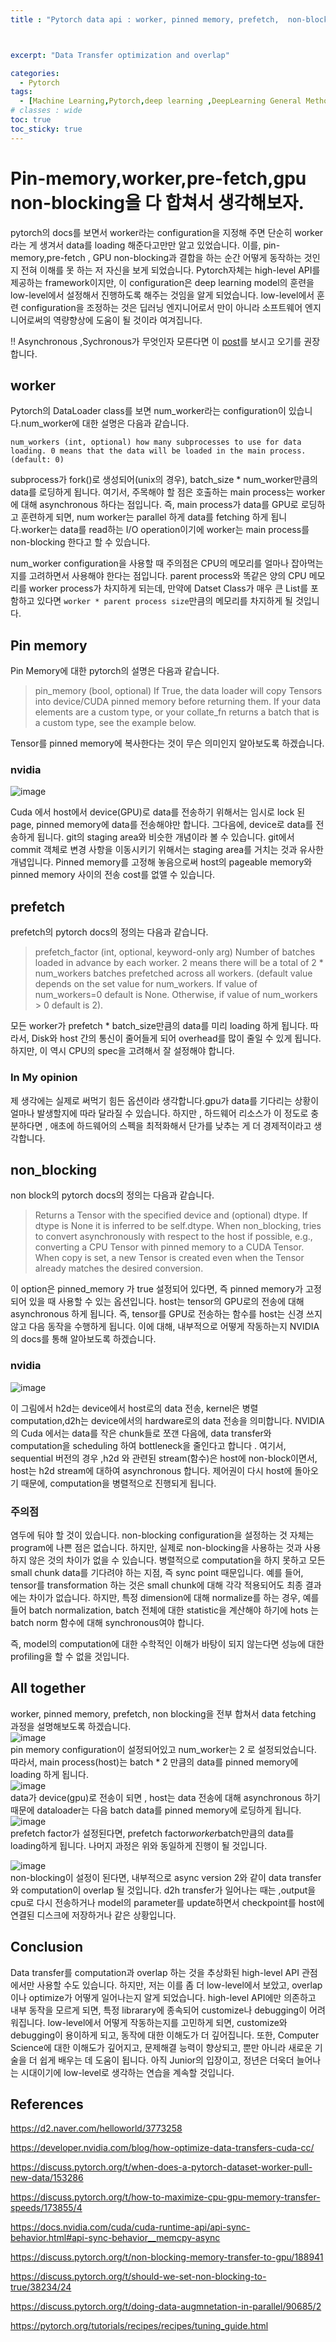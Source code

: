 ```yaml
---
title : "Pytorch data api : worker, pinned memory, prefetch,  non-blocking?? 이 것들이 다 설정되면 어떻게 작동할까요?"



excerpt: "Data Transfer optimization and overlap"

categories:
  - Pytorch
tags:
  - [Machine Learning,Pytorch,deep learning ,DeepLearning General Method]
# classes : wide
toc: true
toc_sticky: true
---
```

# Pin-memory,worker,pre-fetch,gpu non-blocking을 다 합쳐서 생각해보자. 
pytorch의 docs를 보면서 worker라는 configuration을 지정해 주면 단순히 worker라는 게 생겨서 data를 loading 해준다고만만 알고 있었습니다. 이를, pin-memory,pre-fetch , GPU non-blocking과 결합을 하는 순간 어떻게 동작하는 것인지 전혀 이해를 못 하는 저 자신을 보게 되었습니다. Pytorch자체는 high-level API를 제공하는 framework이지만, 이 configuration은 deep learning model의 훈련을 low-level에서 설정해서 진행하도록 해주는 것임을 알게 되었습니다. low-level에서 훈련 configuration을 조정하는 것은 딥러닝 엔지니어로서 만이  아니라 소프트웨어 엔지니어로써의 역량향상에 도움이 될 것이라 여겨집니다.  

!! Asynchronous ,Sychronous가 무엇인자 모른다면 이 [post](https://woongjoonchoi.github.io/development/Sync-vs-Async-Block-vs-Nonblock/)를 보시고 오기를 권장합니다. 
## worker
Pytorch의 DataLoader class를 보면 num_worker라는 configuration이 있습니다.num_worker에 대한 설명은 다음과 같습니다.
```
num_workers (int, optional) how many subprocesses to use for data loading. 0 means that the data will be loaded in the main process. (default: 0)
```

subprocess가 fork()로 생성되어(unix의 경우), batch_size * num_worker만큼의 data를 로딩하게 됩니다. 여기서, 주목해야 할 점은 호출하는 main process는 worker에 대해 asynchronous 하다는 점입니다. 즉, main process가 data를 GPU로 로딩하고 훈련하게 되면, num worker는 parallel 하게 data를 fetching 하게 됩니다.worker는 data를 read하는 I/O operation이기에 worker는 main process를 non-blocking 한다고 할 수 있습니다.

num_worker configuration을 사용할 때 주의점은 CPU의 메모리를 얼마나 잡아먹는지를 고려하면서 사용해야 한다는 점입니다. parent process와 똑같은 양의 CPU 메모리를 worker process가 차지하게 되는데, 만약에 Datset Class가 매우 큰 List를 포함하고 있다면 `worker * parent process size`만큼의 메모리를 차지하게 될 것입니다. 

## Pin memory

Pin Memory에 대한 pytorch의 설명은 다음과 같습니다.
>pin_memory (bool, optional) If True, the data loader will copy Tensors into device/CUDA pinned memory before returning them. If your data elements are a custom type, or your collate_fn returns a batch that is a custom type, see the example below.

Tensor를 pinned memory에 복사한다는 것이 무슨 의미인지 알아보도록 하겠습니다. 

### nvidia

![image](https://onedrive.live.com/embed?resid=7E81BBCD99889380%217834&authkey=%21ALlP7XyB6BzlyAo&width=717&height=379)

Cuda 에서 host에서 device(GPU)로 data를 전송하기 위해서는 임시로 lock 된 page, pinned memory에 data를 전송해야만 합니다. 그다음에, device로 data를 전송하게 됩니다. git의 staging area와 비슷한 개념이라 볼 수 있습니다. git에서 commit 객체로 변경 사항을 이동시키기 위해서는 staging area를 거치는 것과 유사한 개념입니다.
Pinned memory를 고정해 놓음으로써 host의 pageable memory와 pinned memory 사이의 전송 cost를 없앨 수 있습니다.  

## prefetch
prefetch의 pytorch docs의 정의는 다음과 같습니다.  

>prefetch_factor (int, optional, keyword-only arg) Number of batches loaded in advance by each worker. 2 means there will be a total of 2 * num_workers batches prefetched across all workers. (default value depends on the set value for num_workers. If value of num_workers=0 default is None. Otherwise, if value of num_workers > 0 default is 2).  

모든 worker가 prefetch * batch_size만큼의 data를 미리 loading 하게 됩니다. 따라서, Disk와 host 간의 통신이 줄어들게 되어 overhead를 많이 줄일 수 있게 됩니다. 하지만, 이 역시 CPU의 spec을 고려해서 잘 설정해야 합니다.  
### In My opinion
제 생각에는 실제로 써먹기 힘든 옵션이라 생각합니다.gpu가 data를 기다리는 상황이 얼마나 발생할지에 따라 달라질 수 있습니다. 하지만 ,  하드웨어 리소스가 이 정도로 충분하다면 , 애초에 하드웨어의 스펙을 최적화해서 단가를 낮추는 게 더 경제적이라고 생각합니다. 

## non_blocking
non block의 pytorch docs의 정의는 다음과 같습니다. 

> Returns a Tensor with the specified device and (optional) dtype. If dtype is None it is inferred to be self.dtype. When non_blocking, tries to convert asynchronously with respect to the host if possible, e.g., converting a CPU Tensor with pinned memory to a CUDA Tensor. When copy is set, a new Tensor is created even when the Tensor already matches the desired conversion.

이 option은 pinned_memory 가 true 설정되어 있다면, 즉 pinned memory가 고정되어 있을 때 사용할 수 있는 옵션입니다. host는 tensor의 GPU로의 전송에 대해 asynchronous 하게 됩니다. 즉, tensor를 GPU로 전송하는 함수를 host는 신경 쓰지 않고 다음 동작을 수행하게 됩니다. 이에 대해, 내부적으로 어떻게 작동하는지 NVIDIA의 docs를 통해 알아보도록 하겠습니다.


### nvidia
![image](https://onedrive.live.com/embed?resid=7E81BBCD99889380%217835&authkey=%21AK_rXcRO4cr-r1s&width=1139&height=727)  

이 그림에서 h2d는 device에서 host로의 data 전송, kernel은 병렬 computation,d2h는 device에서의 hardware로의 data 전송을 의미합니다.
NVIDIA의 Cuda 에서는 data를 작은 chunk들로 쪼갠 다음에, data transfer와 computation을 scheduling 하여 bottleneck을 줄인다고 합니다 .
여기서, sequential 버전의 경우 ,h2d 와 관련된 stream(함수)은 host에 non-block이면서, host는 h2d stream에 대하여 asynchronous 합니다. 제어권이 다시 host에 돌아오기 때문에, computation을 병렬적으로 진행되게 됩니다.

### 주의점

 염두에 둬야 할 것이 있습니다. non-blocking configuration을 설정하는 것 자체는 program에 나쁜 점은 없습니다. 하지만, 실제로 non-blocking을 사용하는 것과 사용하지 않은 것의 차이가 없을 수 있습니다. 병렬적으로 computation을 하지 못하고 모든 small chunk data를 기다려야 하는 지점, 즉 sync point 때문입니다. 예를 들어, tensor를 transformation 하는 것은 small chunk에 대해 각각 적용되어도 최종 결과에는 차이가 없습니다. 하지만, 특정 dimension에 대해 normalize를 하는 경우, 예를 들어 batch normalization, batch 전체에 대한 statistic을 계산해야 하기에 hots 는 batch norm 함수에 대해 synchronous여야 합니다.

 즉, model의 computation에 대한 수학적인 이해가 바탕이 되지 않는다면 성능에 대한 profiling을 할 수 없을 것입니다. 

## All together
worker, pinned memory, prefetch, non blocking을 전부 합쳐서 data fetching 과정을 설명해보도록 하겠습니다.  
![image](https://onedrive.live.com/embed?resid=7E81BBCD99889380%217836&authkey=%21AO0XjU31chGSrI8&width=730&height=414)  
pin memory configuration이 설정되어있고 num_worker는 2 로 설정되었습니다. 따라서, main process(host)는 batch * 2 만큼의 data를 pinned memory에 loading 하게 됩니다.  
![image](https://onedrive.live.com/embed?resid=7E81BBCD99889380%217837&authkey=%21AKiwiniQwNuDN2o&width=696&height=463)  
data가 device(gpu)로 전송이 되면 , host는 data 전송에 대해 asynchronous 하기 때문에 dataloader는 다음 batch data를 pinned memory에 로딩하게 됩니다.  
![image](https://onedrive.live.com/embed?resid=7E81BBCD99889380%217838&authkey=%21AE0hAnAwRJMia-4&width=750&height=451)  
prefetch factor가 설정된다면,  prefetch factor*worker*batch만큼의 data를 loading하게 됩니다. 나머지 과정은 위와 동일하게 진행이 될 것입니다.  

![image](https://onedrive.live.com/embed?resid=7E81BBCD99889380%217839&authkey=%21AJHSTuTRWcQ3g2s&width=1091&height=622)  
non-blocking이 설정이 된다면, 내부적으로 async version 2와 같이 data transfer와 computation이 overlap 될 것입니다. d2h transfer가 일어나는 때는 ,output을 cpu로 다시 전송하거나 model의 parameter를 update하면서 checkpoint를 host에 연결된 디스크에 저장하거나 같은 상황입니다.   

## Conclusion 

Data transfer를 computation과 overlap 하는 것을 추상화된 high-level API 관점에서만 사용할 수도 있습니다. 하지만, 저는 이를 좀 더 low-level에서 보았고, overlap이나 optimize가 어떻게 일어나는지 알게 되었습니다. high-level API에만 의존하고 내부 동작을 모르게 되면, 특정 librarary에 종속되어 customize나 debugging이 어려워집니다. low-level에서 어떻게 작동하는지를 고민하게 되면, customize와 debugging이 용이하게 되고, 동작에 대한 이해도가 더 깊어집니다. 또한, Computer Science에 대한 이해도가 깊어지고, 문제해결 능력이 향상되고, 뿐만 아니라 새로운 기술을 더 쉽게 배우는 데 도움이 됩니다. 아직 Junior의 입장이고, 정년은 더욱더 늘어나는 시대이기에 low-level로 생각하는 연습을 계속할 것입니다.

## References

https://d2.naver.com/helloworld/3773258


https://developer.nvidia.com/blog/how-optimize-data-transfers-cuda-cc/

https://discuss.pytorch.org/t/when-does-a-pytorch-dataset-worker-pull-new-data/153286


https://discuss.pytorch.org/t/how-to-maximize-cpu-gpu-memory-transfer-speeds/173855/4


https://docs.nvidia.com/cuda/cuda-runtime-api/api-sync-behavior.html#api-sync-behavior__memcpy-async


https://discuss.pytorch.org/t/non-blocking-memory-transfer-to-gpu/188941


https://discuss.pytorch.org/t/should-we-set-non-blocking-to-true/38234/24


https://discuss.pytorch.org/t/doing-data-augmnetation-in-parallel/90685/2


https://pytorch.org/tutorials/recipes/recipes/tuning_guide.html